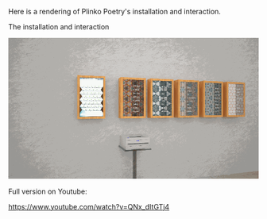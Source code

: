 Here is a rendering of Plinko Poetry's installation and interaction.

The installation and interaction

![Rendered GIF](../project_images/Render_animation.gif?raw=true "Rendered GIF")

Full version on Youtube:

https://www.youtube.com/watch?v=QNx_dItGTj4

